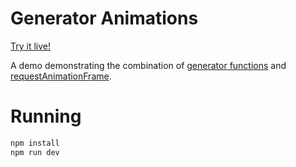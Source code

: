 # Generator Animations

[Try it live!](https://generator-animations.web.app/)

A demo demonstrating the combination of [generator functions](https://developer.mozilla.org/en-US/docs/Web/JavaScript/Reference/Statements/function*) and [requestAnimationFrame](https://developer.mozilla.org/en-US/docs/Web/API/window/requestAnimationFrame).

# Running

```bash
npm install
npm run dev
```
